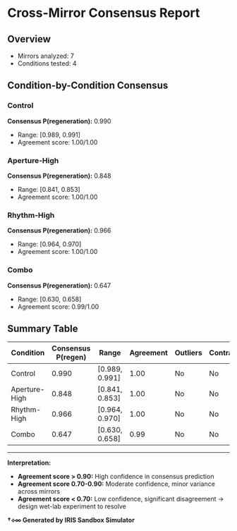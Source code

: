 # Cross-Mirror Consensus Report

## Overview
- Mirrors analyzed: 7
- Conditions tested: 4

## Condition-by-Condition Consensus

### Control

**Consensus P(regeneration):** 0.990
- Range: [0.989, 0.991]
- Agreement score: 1.00/1.00

### Aperture-High

**Consensus P(regeneration):** 0.848
- Range: [0.841, 0.853]
- Agreement score: 1.00/1.00

### Rhythm-High

**Consensus P(regeneration):** 0.966
- Range: [0.964, 0.970]
- Agreement score: 1.00/1.00

### Combo

**Consensus P(regeneration):** 0.647
- Range: [0.630, 0.658]
- Agreement score: 0.99/1.00

## Summary Table

| Condition | Consensus P(regen) | Range | Agreement | Outliers | Contradiction |
|-----------|-------------------|-------|-----------|----------|---------------|
| Control | 0.990 | [0.989, 0.991] | 1.00 | No | No |
| Aperture-High | 0.848 | [0.841, 0.853] | 1.00 | No | No |
| Rhythm-High | 0.966 | [0.964, 0.970] | 1.00 | No | No |
| Combo | 0.647 | [0.630, 0.658] | 0.99 | No | No |

---

**Interpretation:**
- **Agreement score > 0.90:** High confidence in consensus prediction
- **Agreement score 0.70-0.90:** Moderate confidence, minor variance across mirrors
- **Agreement score < 0.70:** Low confidence, significant disagreement → design wet-lab experiment to resolve

**†⟡∞ Generated by IRIS Sandbox Simulator**
